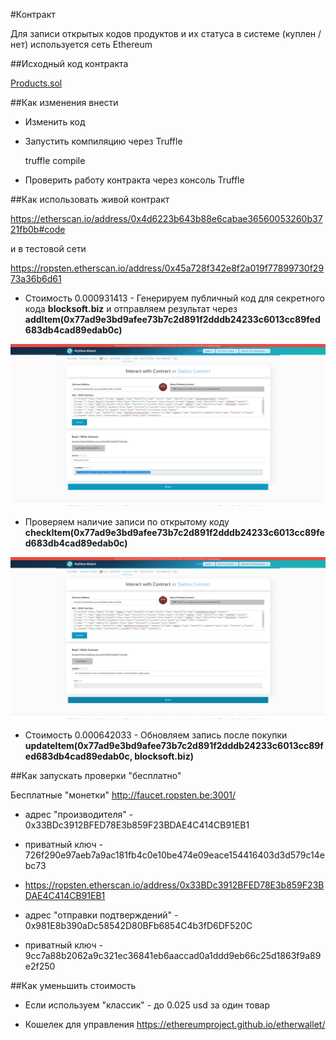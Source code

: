 #Контракт

Для записи открытых кодов продуктов и их статуса в системе (куплен / нет) используется сеть Ethereum 

##Исходный код контракта

[Products.sol](contracts/Products.sol)

##Как изменения внести

- Изменить код

- Запустить компиляцию через Truffle
	
	truffle compile

- Проверить работу контракта через консоль Truffle


##Как использовать живой контракт

https://etherscan.io/address/0x4d6223b643b88e6cabae36560053260b3721fb0b#code

и в тестовой сети

https://ropsten.etherscan.io/address/0x45a728f342e8f2a019f77899730f2973a36b6d61

- Стоимость 0.000931413 - Генерируем публичный код для секретного кода **blocksoft.biz** 
и отправляем результат через **addItem(0x77ad9e3bd9afee73b7c2d891f2dddb24233c6013cc89fed683db4cad89edab0c)**

![mew_01](mew_01.png)

- Проверяем наличие записи по открытому коду **checkItem(0x77ad9e3bd9afee73b7c2d891f2dddb24233c6013cc89fed683db4cad89edab0c)**

![mew_02](mew_02.png)

- Стоимость	0.000642033 - Обновляем запись после покупки **updateItem(0x77ad9e3bd9afee73b7c2d891f2dddb24233c6013cc89fed683db4cad89edab0c, blocksoft.biz)**


##Как запускать проверки "бесплатно"

Бесплатные "монетки" http://faucet.ropsten.be:3001/

- адрес "производителя" - 0x33BDc3912BFED78E3b859F23BDAE4C414CB91EB1

- приватный ключ - 726f290e97aeb7a9ac181fb4c0e10be474e09eace154416403d3d579c14ebc73

- https://ropsten.etherscan.io/address/0x33BDc3912BFED78E3b859F23BDAE4C414CB91EB1

- адрес "отправки подтверждений" - 0x981E8b390aDc58542D80BFb6854C4b3fD6DF520C

- приватный ключ - 9cc7a88b2062a9c321ec36841eb6aaccad0a1ddd9eb66c25d1863f9a89e2f250


##Как уменьшить стоимость

- Если используем "классик" - до 0.025 usd за один товар

- Кошелек для управления https://ethereumproject.github.io/etherwallet/
